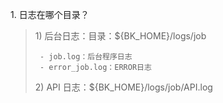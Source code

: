 1\. 日志在哪个目录？

> 1\) 后台日志：目录：\${BK_HOME}/logs/job
>
>      - job.log：后台程序日志
>      - error_job.log：ERROR日志
> 2\) API 日志：\${BK_HOME}/logs/job/API.log

